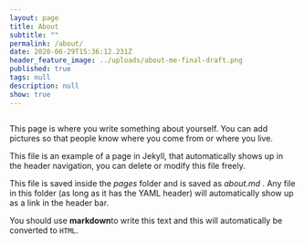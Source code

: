 ```yaml
---
layout: page
title: About
subtitle: ""
permalink: /about/
date: 2020-06-29T15:36:12.231Z
header_feature_image: ../uploads/about-me-final-draft.png
published: true
tags: null
description: null
show: true
---
```

![]()

This page is where you write something about yourself. You can add pictures so that people know where you come from or where you live.

This file is an example of a page in Jekyll, that automatically shows up in the header navigation, you can delete or modify this file freely.

This file is saved inside the *pages* folder and is saved as *about.md* . Any file in this folder (as long as it has  the YAML header) will automatically show up as a link in the header bar.

You should use **markdown**to write this text and this will automatically be converted to `HTML`.